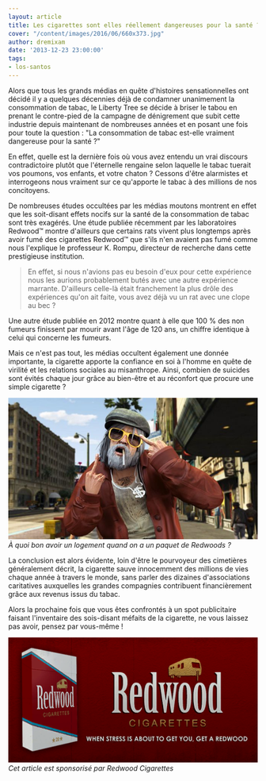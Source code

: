 ```yaml
---
layout: article
title: Les cigarettes sont elles réellement dangereuses pour la santé ?
cover: "/content/images/2016/06/660x373.jpg"
author: dremixam
date: '2013-12-23 23:00:00'
tags:
- los-santos
---
```


Alors que tous les grands médias en quête d'histoires sensationnelles ont décidé il y a quelques décennies déjà de condamner unanimement la consommation de tabac, le Liberty Tree se décide à briser le tabou en prenant le contre-pied de la campagne de dénigrement que subit cette industrie depuis maintenant de nombreuses années et en posant une fois pour toute la question : "La consommation de tabac est-elle vraiment dangereuse pour la santé ?"

En effet, quelle est la dernière fois où vous avez entendu un vrai discours contradictoire plutôt que l'éternelle rengaine selon laquelle le tabac tuerait vos poumons, vos enfants, et votre chaton ? Cessons d'être alarmistes et interrogeons nous vraiment sur ce qu'apporte le tabac à des millions de nos concitoyens.

De nombreuses études occultées par les médias moutons montrent en effet que les soit-disant effets nocifs sur la santé de la consommation de tabac sont très exagérés. Une étude publiée récemment par les laboratoires Redwood™ montre d'ailleurs que certains rats vivent plus longtemps après avoir fumé des cigarettes Redwood™ que s'ils n'en avaient pas fumé comme nous l'explique le professeur K. Rompu, directeur de recherche dans cette prestigieuse institution.

> En effet, si nous n'avions pas eu besoin d'eux pour cette expérience nous les aurions probablement butés avec une autre expérience marrante. D'ailleurs celle-là était franchement la plus drôle des expériences qu'on ait faite, vous avez déjà vu un rat avec une clope au bec ?

Une autre étude publiée en 2012 montre quant à elle que 100 % des non fumeurs finissent par mourir avant l'âge de 120 ans, un chiffre identique à celui qui concerne les fumeurs.

Mais ce n'est pas tout, les médias occultent également une donnée importante, la cigarette apporte la confiance en soi à l'homme en quête de virilité et les relations sociales au misanthrope. Ainsi, combien de suicides sont évités chaque jour grâce au bien-être et au réconfort que procure une simple cigarette ?

![](  /content/images/2021/12/660x373--1-.jpeg)
_À quoi bon avoir un logement quand on a un paquet de Redwoods ?_

La conclusion est alors évidente, loin d'être le pourvoyeur des cimetières généralement décrit, la cigarette sauve innocemment des millions de vies chaque année à travers le monde, sans parler des dizaines d'associations caritatives auxquelles les grandes compagnies contribuent financièrement grâce aux revenus issus du tabac.

Alors la prochaine fois que vous êtes confrontés à un spot publicitaire faisant l'inventaire des sois-disant méfaits de la cigarette, ne vous laissez pas avoir, pensez par vous-même !

![](  /content/images/2021/12/RedwoodCigarettes-GTAIV-Billboard-1.png)
_Cet article est sponsorisé par Redwood Cigarettes_

